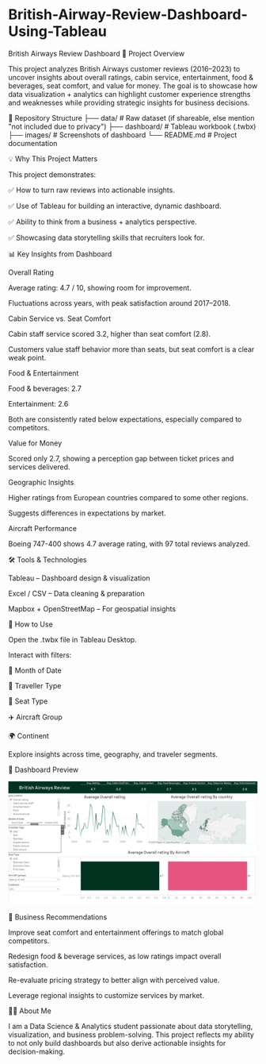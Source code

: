 # British-Airway-Review-Dashboard-Using-Tableau
British Airways Review Dashboard
📌 Project Overview

This project analyzes British Airways customer reviews (2016–2023) to uncover insights about overall ratings, cabin service, entertainment, food & beverages, seat comfort, and value for money.
The goal is to showcase how data visualization + analytics can highlight customer experience strengths and weaknesses while providing strategic insights for business decisions.

📂 Repository Structure
├── data/            # Raw dataset (if shareable, else mention "not included due to privacy")
├── dashboard/       # Tableau workbook (.twbx)
├── images/          # Screenshots of dashboard
└── README.md        # Project documentation

💡 Why This Project Matters

This project demonstrates:

✅ How to turn raw reviews into actionable insights.

✅ Use of Tableau for building an interactive, dynamic dashboard.

✅ Ability to think from a business + analytics perspective.

✅ Showcasing data storytelling skills that recruiters look for.

📊 Key Insights from Dashboard

Overall Rating

Average rating: 4.7 / 10, showing room for improvement.

Fluctuations across years, with peak satisfaction around 2017–2018.

Cabin Service vs. Seat Comfort

Cabin staff service scored 3.2, higher than seat comfort (2.8).

Customers value staff behavior more than seats, but seat comfort is a clear weak point.

Food & Entertainment

Food & beverages: 2.7

Entertainment: 2.6

Both are consistently rated below expectations, especially compared to competitors.

Value for Money

Scored only 2.7, showing a perception gap between ticket prices and services delivered.

Geographic Insights

Higher ratings from European countries compared to some other regions.

Suggests differences in expectations by market.

Aircraft Performance

Boeing 747-400 shows 4.7 average rating, with 97 total reviews analyzed.

🛠️ Tools & Technologies

Tableau – Dashboard design & visualization

Excel / CSV – Data cleaning & preparation

Mapbox + OpenStreetMap – For geospatial insights

🚀 How to Use

Open the .twbx file in Tableau Desktop.

Interact with filters:

📅 Month of Date

👤 Traveller Type

💺 Seat Type

✈️ Aircraft Group

🌍 Continent

Explore insights across time, geography, and traveler segments.

📸 Dashboard Preview

![British Airways Dashboard](https://github.com/chiraggulgulia07/British-Airway-Review-Dashboard-Using-Tableau/blob/main/Analytics%20Dashboard.png?raw=true)

🎯 Business Recommendations

Improve seat comfort and entertainment offerings to match global competitors.

Redesign food & beverage services, as low ratings impact overall satisfaction.

Re-evaluate pricing strategy to better align with perceived value.

Leverage regional insights to customize services by market.

👩‍🎓 About Me

I am a Data Science & Analytics student passionate about data storytelling, visualization, and business problem-solving. This project reflects my ability to not only build dashboards but also derive actionable insights for decision-making.
